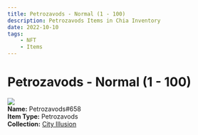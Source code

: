 ```yaml
---
title: Petrozavods - Normal (1 - 100)
description: Petrozavods Items in Chia Inventory
date: 2022-10-10
tags:
    - NFT
    - Items
---
```


# Petrozavods - Normal (1 - 100)
<div class="item_thumbnail">
<img loading="lazy" src="https://mpjkzeuwc3ovgs6sa4tnbtoz3un2gwfkz5izczse65kykm6mky.arweave.net/Y9KskpYW3VNL0gcm0M3Z3RujWKrPUZFmRPdVhTPM_Vg"><br/>
<div><strong>Name:</strong> Petrozavods#658</div>
<div><strong>Item Type:</strong> Petrozavods</div>
<div><strong>Collection:</strong> <a href="https://www.spacescan.io/xch/nft/collection/col1lend2dcn558km4wcwta4xnkfv3xpcmlp9kyt0m909emvfxechlyqdl5ndg">City Illusion</a></div>
</div>

